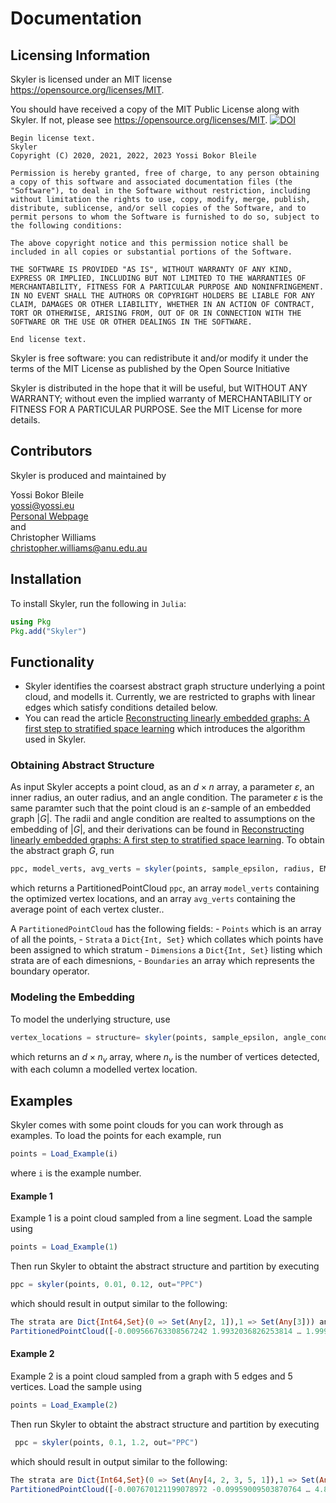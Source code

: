 # Documentation

## Licensing Information

Skyler is licensed under an MIT license <https://opensource.org/licenses/MIT>.

You should have received a copy of the MIT Public License along with Skyler.  If not, please see <https://opensource.org/licenses/MIT>.
[![DOI](https://zenodo.org/badge/252151758.svg)](https://zenodo.org/badge/latestdoi/252151758)


```
Begin license text.
Skyler
Copyright (C) 2020, 2021, 2022, 2023 Yossi Bokor Bleile

Permission is hereby granted, free of charge, to any person obtaining a copy of this software and associated documentation files (the "Software"), to deal in the Software without restriction, including without limitation the rights to use, copy, modify, merge, publish, distribute, sublicense, and/or sell copies of the Software, and to permit persons to whom the Software is furnished to do so, subject to the following conditions:

The above copyright notice and this permission notice shall be included in all copies or substantial portions of the Software.

THE SOFTWARE IS PROVIDED "AS IS", WITHOUT WARRANTY OF ANY KIND, EXPRESS OR IMPLIED, INCLUDING BUT NOT LIMITED TO THE WARRANTIES OF MERCHANTABILITY, FITNESS FOR A PARTICULAR PURPOSE AND NONINFRINGEMENT. IN NO EVENT SHALL THE AUTHORS OR COPYRIGHT HOLDERS BE LIABLE FOR ANY CLAIM, DAMAGES OR OTHER LIABILITY, WHETHER IN AN ACTION OF CONTRACT, TORT OR OTHERWISE, ARISING FROM, OUT OF OR IN CONNECTION WITH THE SOFTWARE OR THE USE OR OTHER DEALINGS IN THE SOFTWARE.

End license text.
```

Skyler is free software: you can redistribute it and/or modify
 it under the terms of the MIT License as published by
 the Open Source Initiative

 Skyler is distributed in the hope that it will be useful, but WITHOUT ANY WARRANTY; without even the implied warranty of MERCHANTABILITY or FITNESS FOR A PARTICULAR PURPOSE.  See the MIT License for more details.

## Contributors

Skyler is produced and maintained by

Yossi Bokor Bleile \
<yossi@yossi.eu> \
[Personal Webpage](http://yossi.eu) \
and \
Christopher Williams\
<christopher.williams@anu.edu.au>
## Installation
To install Skyler, run the following in `Julia`:
```julia
using Pkg
Pkg.add("Skyler")
```

## Functionality
- Skyler identifies the coarsest abstract graph structure underlying a point cloud, and modells it. Currently, we are restricted to graphs with linear edges which satisfy conditions detailed below. 
- You can read the article [Reconstructing linearly embedded graphs: A first step to stratified space learning](https://www.aimsciences.org/article/doi/10.3934/fods.2021026) which introduces the algorithm used in Skyler.
 </ul>


### Obtaining Abstract Structure

As input Skyler accepts a point cloud, as an $d \times n$ array, a parameter $\varepsilon$, an inner radius, an outer radius, and an angle condition. The parameter $\varepsilon$ is the same paramter such that the point cloud is an $\varepsilon$-sample of an embedded graph $|G|$. The radii and angle condition are realted to assumptions on the embedding of $|G|$, and their derivations can be found in [Reconstructing linearly embedded graphs: A first step to stratified space learning](https://www.aimsciences.org/article/doi/10.3934/fods.2021026). To obtain the abstract graph $G$, run 

```julia
ppc, model_verts, avg_verts = skyler(points, sample_epsilon, radius, EM_it=3, sigma=sample_epsilon/2)
```

which returns a PartitionedPointCloud  `ppc`, an array `model_verts` containing the optimized vertex locations, and an array `avg_verts` containing the average point of each vertex cluster..

A `PartitionedPointCloud` has the following fields:
	- `Points` which is an array of all the points,
	- `Strata` a `Dict{Int, Set}` which collates which points have been assigned to which stratum
	- `Dimensions` a `Dict{Int, Set}` listing which strata are of each dimesnions, 
	- `Boundaries` an array which represents the boundary operator.
	

### Modeling the Embedding

To model the underlying structure, use 

```julia
vertex_locations = structure= skyler(points, sample_epsilon, angle_condition, inner_radius, outer_radius, vertex_threshold, edge_threshold)
```

which returns an $d \times n_v$ array, where $n_v$ is the number of vertices detected, with each column a modelled vertex location.

## Examples

Skyler comes with some point clouds for you can work through as examples. To load the points for each example, run

```julia
points = Load_Example(i)
```
where `i` is the example number.

#### Example 1

Example 1 is a point cloud sampled from a line segment. Load the sample using 

```julia
points = Load_Example(1)
```

Then run Skyler to obtaint the abstract structure and partition by executing 

```julia
ppc = skyler(points, 0.01, 0.12, out="PPC")
```
which should result in output similar to the following:

```julia
The strata are Dict{Int64,Set}(0 => Set(Any[2, 1]),1 => Set(Any[3])) and the boundary matrix is  [0.0 0.0 1.0; 0.0 0.0 1.0; 0.0 0.0 0.0].
PartitionedPointCloud([-0.009566763308567242 1.9932036826253814 … 1.999301914407944 2.003116429018376; -0.0028076084902411745 0.9975271026710401 … 0.9951311441125332 0.99744890927049], Dict{Int64,Set}(2 => Set(Any[2, 441, 442, 432, 447, 428, 430, 437, 435, 431  …  434, 429, 444, 436, 446, 439, 440, 450, 438, 449]),3 => Set(Any[288, 306, 29, 300, 289, 74, 176, 57, 285, 318  …  341, 186, 321, 420, 423, 271, 23, 315, 322, 218]),1 => Set(Any[12, 4, 18, 3, 16, 11, 5, 21, 20, 7, 9, 13, 10, 14, 19, 17, 8, 15, 6, 1])), Dict{Int64,Set}(0 => Set(Any[2, 1]),1 => Set(Any[3])), [0.0 0.0 1.0; 0.0 0.0 1.0; 0.0 0.0 0.0])
```


#### Example 2 

Example 2 is a point cloud sampled from a graph with 5 edges and 5 vertices. Load the sample using 

```julia
points = Load_Example(2)
```

Then run Skyler to obtaint the abstract structure and partition by executing 

```julia
 ppc = skyler(points, 0.1, 1.2, out="PPC")
```
which should result in output similar to the following:

```julia
The strata are Dict{Int64,Set}(0 => Set(Any[4, 2, 3, 5, 1]),1 => Set(Any[7, 9, 10, 8, 6])) and the boundary matrix is  [0.0 0.0 0.0 0.0 0.0 1.0 1.0 0.0 0.0 1.0; 0.0 0.0 0.0 0.0 0.0 0.0 0.0 1.0 1.0 0.0; 0.0 0.0 0.0 0.0 0.0 0.0 0.0 0.0 1.0 1.0; 0.0 0.0 0.0 0.0 0.0 0.0 1.0 1.0 0.0 0.0; 0.0 0.0 0.0 0.0 0.0 1.0 0.0 0.0 0.0 0.0; 0.0 0.0 0.0 0.0 0.0 0.0 0.0 0.0 0.0 0.0; 0.0 0.0 0.0 0.0 0.0 0.0 0.0 0.0 0.0 0.0; 0.0 0.0 0.0 0.0 0.0 0.0 0.0 0.0 0.0 0.0; 0.0 0.0 0.0 0.0 0.0 0.0 0.0 0.0 0.0 0.0; 0.0 0.0 0.0 0.0 0.0 0.0 0.0 0.0 0.0 0.0].
PartitionedPointCloud([-0.007670121199078972 -0.09959009503870764 … 4.8232765059435225 4.923038846261083; -0.007670121199078972 -0.09959009503870764 … 0.5335914379931135 0.5214683517413553; -0.007670121199078972 -0.09959009503870764 … 3.4192839435193365 3.4814584770681027], Dict{Int64,Set}(7 => Set(Any[241, 197, 215, 249, 207, 201, 283, 252, 182, 279  …  268, 281, 243, 191, 222, 277, 271, 255, 218, 276]),4 => Set(Any[288, 306, 300, 296, 428, 289, 435, 20, 285, 448  …  24, 429, 427, 446, 439, 23, 305, 438, 449, 301]),9 => Set(Any[532, 520, 491, 478, 542, 499, 477, 509, 494, 521  …  519, 560, 540, 535, 562, 485, 502, 498, 496, 508]),10 => Set(Any[633, 658, 654, 624, 611, 614, 625, 612, 616, 664  …  629, 666, 667, 646, 663, 657, 640, 676, 661, 659]),2 => Set(Any[461, 11, 464, 462, 8, 323, 458, 318, 459, 308  …  319, 456, 321, 454, 312, 317, 463, 472, 315, 322]),3 => Set(Any[584, 574, 698, 699, 566, 582, 573, 569, 694, 14  …  576, 688, 695, 578, 689, 580, 687, 686, 15, 581]),5 => Set(Any[148, 136, 25, 147, 29, 151, 144, 155, 142, 150  …  26, 146, 138, 145, 28, 149, 27, 137, 141, 30]),8 => Set(Any[329, 370, 365, 391, 400, 342, 384, 375, 372, 407  …  415, 341, 378, 389, 420, 423, 424, 358, 349, 405]),6 => Set(Any[89, 134, 131, 74, 57, 78, 112, 70, 106, 121  …  81, 98, 51, 73, 119, 53, 116, 123, 56, 108]),1 => Set(Any[47, 32, 2, 40, 587, 171, 39, 46, 158, 43  …  5, 45, 163, 168, 588, 603, 164, 602, 41, 1])…), Dict{Int64,Set}(0 => Set(Any[4, 2, 3, 5, 1]),1 => Set(Any[7, 9, 10, 8, 6])), [0.0 0.0 … 0.0 1.0; 0.0 0.0 … 1.0 0.0; … ; 0.0 0.0 … 0.0 0.0; 0.0 0.0 … 0.0 0.0])
```

